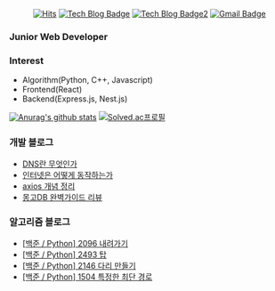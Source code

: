 

<div align=center>
  
[![Hits](https://hits.seeyoufarm.com/api/count/incr/badge.svg?url=https%3A%2F%2Fgithub.com%2FKyun2da)](https://hits.seeyoufarm.com)
[![Tech Blog Badge](http://img.shields.io/badge/-Kyun2da%20blog-blueviolet?style=flat-square&logo=Gatsby&link=https://kyun2da.dev/)](https://kyun2da.dev/)
[![Tech Blog Badge2](http://img.shields.io/badge/-Algorithm%20blog-blue?style=flat-square&logo=Jekyll&link=https://kyun2da.github.io/)](https://kyun2da.github.io/) 
[![Gmail Badge](https://img.shields.io/badge/-Gmail-d14836?style=flat-square&logo=Gmail&logoColor=white&link=mailto:kyun2da@gmail.com)](mailto:kyun2dot@gmail.com)

</div>

### Junior Web Developer

### Interest
- Algorithm(Python, C++, Javascript)
- Frontend(React)
- Backend(Express.js, Nest.js)

<div>
  
[![Anurag's github stats](https://github-readme-stats.vercel.app/api?username=Kyun2da&theme=radical&show_icons=true)](https://github.com/anuraghazra/github-readme-stats)
[![Solved.ac프로필](http://mazassumnida.wtf/api/v2/generate_badge?boj=kyun2da)](https://solved.ac/kyun2da)
</div>

### 개발 블로그
<!-- BLOG-POST-LIST:START -->
- [DNS란 무엇인가](https://kyun2da.dev/CS/dns란-무엇인가/)
- [인터넷은 어떻게 동작하는가](https://kyun2da.dev/CS/인터넷은-어떻게-동작하는가/)
- [axios 개념 정리](https://kyun2da.dev/라이브러리/axios-개념-정리/)
- [몽고DB 완벽가이드 리뷰](https://kyun2da.dev/책리뷰/몽고db-완벽가이드-리뷰/)
<!-- BLOG-POST-LIST:END -->

### 알고리즘 블로그
<!-- BLOG:START -->
- [[백준 / Python] 2096 내려가기](https://Kyun2da.github.io/2021/04/27/goDown/)
- [[백준 / Python] 2493 탑](https://Kyun2da.github.io/2021/04/23/top/)
- [[백준 / Python] 2146 다리 만들기](https://Kyun2da.github.io/2021/04/22/makeBridge/)
- [[백준 / Python] 1504 특정한 최단 경로](https://Kyun2da.github.io/2021/04/21/specialRoutes/)
<!-- BLOG:END -->
